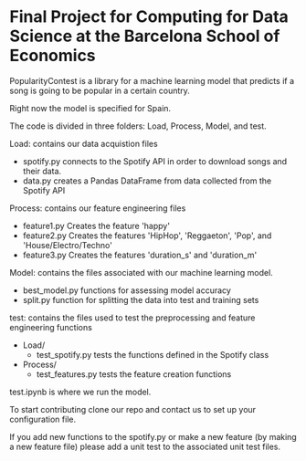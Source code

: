 # Final Project for Computing for Data Science at the Barcelona School of Economics

PopularityContest is a library for a machine learning model that predicts if a song is going to be popular in a certain country. 

Right now the model is specified for Spain. 

The code is divided in three folders: Load, Process, Model, and test.

Load:
contains our data acquistion files
 - spotify.py connects to the Spotify API in order to download songs and their data. 
 - data.py creates a Pandas DataFrame from data collected from the Spotify API

Process:
contains our feature engineering files
- feature1.py Creates the feature 'happy'
- feature2.py Creates the features 'HipHop', 'Reggaeton', 'Pop', and 'House/Electro/Techno'
- feature3.py Creates the features 'duration_s' and 'duration_m'

Model:
contains the files associated with our machine learning model. 
- best_model.py functions for assessing model accuracy
- split.py function for splitting the data into test and training sets

test:
contains the files used to test the preprocessing and feature engineering functions
- Load/
  - test_spotify.py tests the functions defined in the Spotify class
- Process/
  - test_features.py tests the feature creation functions


test.ipynb is where we run the model. 


To start contributing clone our repo and contact us to set up your configuration file. 

If you add new functions to the spotify.py or make a new feature (by making a new feature file) please add a unit test to the associated unit test files.
